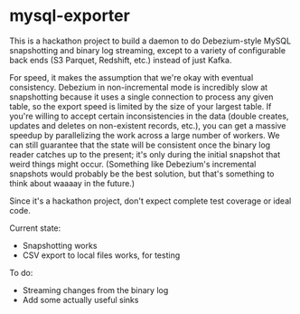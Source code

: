 # mysql-exporter

This is a hackathon project to build a daemon to do Debezium-style MySQL snapshotting and binary log streaming, except to a variety of configurable back ends (S3 Parquet, Redshift, etc.) instead of just Kafka.

For speed, it makes the assumption that we're okay with eventual consistency. Debezium in non-incremental mode is incredibly slow at snapshotting because it uses a single connection to process any given table, so the export speed is limited by the size of your largest table. If you're willing to accept certain inconsistencies in the data (double creates, updates and deletes on non-existent records, etc.), you can get a massive speedup by parallelizing the work across a large number of workers. We can still guarantee that the state will be consistent once the binary log reader catches up to the present; it's only during the initial snapshot that weird things might occur. (Something like Debezium's incremental snapshots would probably be the best solution, but that's something to think about waaaay in the future.)

Since it's a hackathon project, don't expect complete test coverage or ideal code.

Current state:
  - Snapshotting works
  - CSV export to local files works, for testing

To do:
  - Streaming changes from the binary log
  - Add some actually useful sinks
